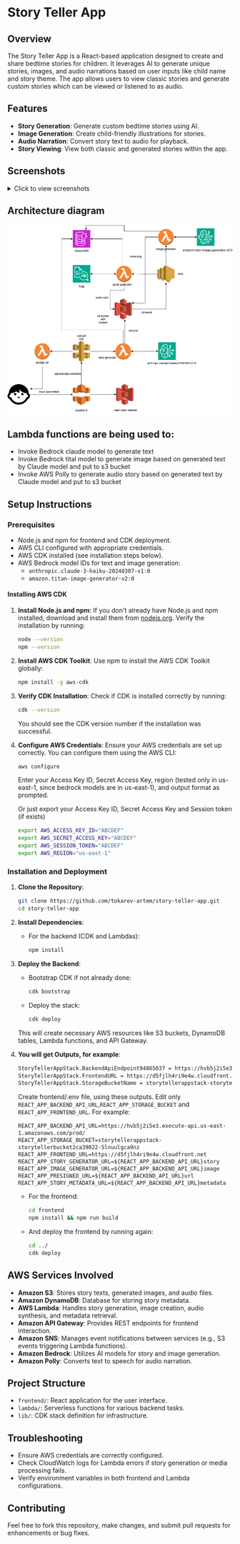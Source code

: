 # Story Teller App

## Overview
The Story Teller App is a React-based application designed to create and share bedtime stories for children. It leverages AI to generate unique stories, images, and audio narrations based on user inputs like child name and story theme. The app allows users to view classic stories and generate custom stories which can be viewed or listened to as audio.

## Features
- **Story Generation**: Generate custom bedtime stories using AI.
- **Image Generation**: Create child-friendly illustrations for stories.
- **Audio Narration**: Convert story text to audio for playback.
- **Story Viewing**: View both classic and generated stories within the app.

## Screenshots
<details>
<summary>Click to view screenshots</summary>

![Main page](img/main.jpg)

![Story page](img/story.jpg)
</details>

## Architecture diagram 

![Architecture diagram](img/diagram.png)

## Lambda functions are being used to:
- Invoke Bedrock claude model to generate text
- Invoke Bedrock tital model to generate image based on generated text by Claude model and put to s3 bucket
- Invoke AWS Polly to generate audio story based on generated text by Claude model and put to s3 bucket

## Setup Instructions

### Prerequisites
- Node.js and npm for frontend and CDK deployment.
- AWS CLI configured with appropriate credentials.
- AWS CDK installed (see installation steps below).
- AWS Bedrock model IDs for text and image generation:
  - `anthropic.claude-3-haiku-20240307-v1:0`
  - `amazon.titan-image-generator-v2:0`

#### Installing AWS CDK
1. **Install Node.js and npm**:
   If you don't already have Node.js and npm installed, download and install them from [nodejs.org](https://nodejs.org/).
   Verify the installation by running:
   ```bash
   node --version
   npm --version
   ```
2. **Install AWS CDK Toolkit**:
   Use npm to install the AWS CDK Toolkit globally:
   ```bash
   npm install -g aws-cdk
   ```
3. **Verify CDK Installation**:
   Check if CDK is installed correctly by running:
   ```bash
   cdk --version
   ```
   You should see the CDK version number if the installation was successful.
4. **Configure AWS Credentials**:
   Ensure your AWS credentials are set up correctly. You can configure them using the AWS CLI:
   ```bash
   aws configure
   ```
   Enter your Access Key ID, Secret Access Key, region (tested only in us-east-1, since bedrock models are in us-east-1), and output format as prompted.

   Or just export your Access Key ID, Secret Access Key and Session token (if exists)

      ```bash
   export AWS_ACCESS_KEY_ID="ABCDEF"
   export AWS_SECRET_ACCESS_KEY="ABCDEF"
   export AWS_SESSION_TOKEN="ABCDEF"
   export AWS_REGION="us-east-1"
   ```
### Installation and Deployment
1. **Clone the Repository**:
   ```bash
   git clone https://github.com/tokarev-artem/story-teller-app.git
   cd story-teller-app
   ```
2. **Install Dependencies**:
   - For the backend (CDK and Lambdas):
     ```bash
     npm install
     ```
3. **Deploy the Backend**:
   - Bootstrap CDK if not already done:
     ```bash
     cdk bootstrap
     ```
   - Deploy the stack:
     ```bash
     cdk deploy
     ```
   This will create necessary AWS resources like S3 buckets, DynamoDB tables, Lambda functions, and API Gateway.
4. **You will get Outputs, for example**:

    ```bash
    StoryTellerAppStack.BackendApiEndpoint94865037 = https://hvb5j2i5e3.execute-api.us-east-1.amazonaws.com/prod/
    StoryTellerAppStack.FrontendURL = https://d5fjlh4ri9e4w.cloudfront.net
    StoryTellerAppStack.StorageBucketName = storytellerappstack-storytellerbucket2ca39022-5lnuulgca9nz
    ```
    Create frontend/.env file, using these outputs. Edit only `REACT_APP_BACKEND_API_URL`,`REACT_APP_STORAGE_BUCKET` and `REACT_APP_FRONTEND_URL`. For example:
    ```
    REACT_APP_BACKEND_API_URL=https://hvb5j2i5e3.execute-api.us-east-1.amazonaws.com/prod/
    REACT_APP_STORAGE_BUCKET=storytellerappstack-storytellerbucket2ca39022-5lnuulgca9nz
    REACT_APP_FRONTEND_URL=https://d5fjlh4ri9e4w.cloudfront.net
    REACT_APP_STORY_GENERATOR_URL=${REACT_APP_BACKEND_API_URL}story
    REACT_APP_IMAGE_GENERATOR_URL=${REACT_APP_BACKEND_API_URL}image
    REACT_APP_PRESIGNED_URL=${REACT_APP_BACKEND_API_URL}url
    REACT_APP_STORY_METADATA_URL=${REACT_APP_BACKEND_API_URL}metadata
    ```
   - For the frontend:
     ```bash
     cd frontend
     npm install && npm run build
     ```
   - And deploy the frontend by running again:
     ```bash
     cd ../
     cdk deploy
     ```


## AWS Services Involved
- **Amazon S3**: Stores story texts, generated images, and audio files.
- **Amazon DynamoDB**: Database for storing story metadata.
- **AWS Lambda**: Handles story generation, image creation, audio synthesis, and metadata retrieval.
- **Amazon API Gateway**: Provides REST endpoints for frontend interaction.
- **Amazon SNS**: Manages event notifications between services (e.g., S3 events triggering Lambda functions).
- **Amazon Bedrock**: Utilizes AI models for story and image generation.
- **Amazon Polly**: Converts text to speech for audio narration.

## Project Structure
- `frontend/`: React application for the user interface.
- `lambda/`: Serverless functions for various backend tasks.
- `lib/`: CDK stack definition for infrastructure.

## Troubleshooting
- Ensure AWS credentials are correctly configured.
- Check CloudWatch logs for Lambda errors if story generation or media processing fails.
- Verify environment variables in both frontend and Lambda configurations.

## Contributing
Feel free to fork this repository, make changes, and submit pull requests for enhancements or bug fixes.
